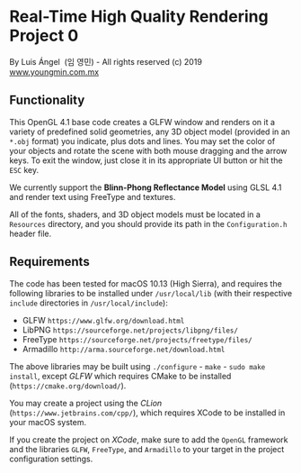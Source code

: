 # Real-Time High Quality Rendering Project 0
By Luis Ángel  (임 영민) - All rights reserved (c) 2019
www.youngmin.com.mx

## Functionality

This OpenGL 4.1 base code creates a GLFW window and renders on it a variety of predefined solid geometries, any 3D object model 
(provided in an `*.obj` format) you indicate, plus dots and lines.  You may set the color of your objects and rotate the scene with both
mouse dragging and the arrow keys.  To exit the window, just close it in its appropriate UI button or hit the `ESC` key.

We currently support the **Blinn-Phong Reflectance Model** using GLSL 4.1 and render text using FreeType and textures.

All of the fonts, shaders, and 3D object models must be located in a `Resources` directory, and you should provide its path in the 
`Configuration.h` header file.

## Requirements

The code has been tested for macOS 10.13 (High Sierra), and requires the following libraries to be installed 
under `/usr/local/lib` (with their respective `include` directories in `/usr/local/include`):
- GLFW `https://www.glfw.org/download.html`
- LibPNG `https://sourceforge.net/projects/libpng/files/`
- FreeType `https://sourceforge.net/projects/freetype/files/`
- Armadillo `http://arma.sourceforge.net/download.html`

The above libraries may be built using `./configure` - `make` - `sudo make install`, except *GLFW* which requires 
CMake to be installed (`https://cmake.org/download/`).

You may create a project using the *CLion* (`https://www.jetbrains.com/cpp/`), which requires XCode to be installed 
in your macOS system.

If you create the project on *XCode*, make sure to add the `OpenGL`  framework and the libraries `GLFW`, `FreeType`, and `Armadillo` to
your target in the project configuration settings.
